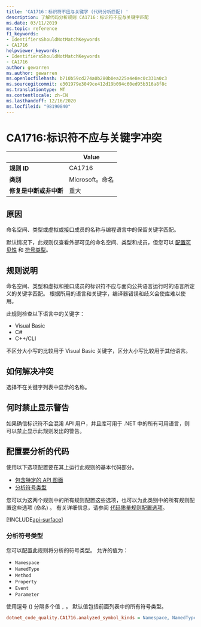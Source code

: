 ```yaml
---
title: 'CA1716：标识符不应与关键字 (代码分析匹配) '
description: 了解代码分析规则 CA1716：标识符不应与关键字匹配
ms.date: 03/11/2019
ms.topic: reference
f1_keywords:
- IdentifiersShouldNotMatchKeywords
- CA1716
helpviewer_keywords:
- IdentifiersShouldNotMatchKeywords
- CA1716
author: gewarren
ms.author: gewarren
ms.openlocfilehash: b710b59cd274a0b280b0ea225a4e8ec0c331a0c3
ms.sourcegitcommit: e301979e3049ce412d19b094c60ed95b316a8f8c
ms.translationtype: MT
ms.contentlocale: zh-CN
ms.lasthandoff: 12/16/2020
ms.locfileid: "98190840"
---
```

# <a name="ca1716-identifiers-should-not-match-keywords"></a>CA1716:标识符不应与关键字冲突

| | Value |
|-|-|
| **规则 ID** |CA1716|
| **类别** |Microsoft。命名|
| **修复是中断或非中断** |重大|

## <a name="cause"></a>原因

命名空间、类型或虚拟或接口成员的名称与编程语言中的保留关键字匹配。

默认情况下，此规则仅查看外部可见的命名空间、类型和成员，但您可以 [配置可见性](#include-specific-api-surfaces) 和 [符号类型](#analyzed-symbol-kinds)。

## <a name="rule-description"></a>规则说明

命名空间、类型和虚拟和接口成员的标识符不应与面向公共语言运行时的语言所定义的关键字匹配。 根据所用的语言和关键字，编译器错误和歧义会使库难以使用。

此规则检查以下语言中的关键字：

- Visual Basic
- C#
- C++/CLI

不区分大小写的比较用于 Visual Basic 关键字，区分大小写比较用于其他语言。

## <a name="how-to-fix-violations"></a>如何解决冲突

选择不在关键字列表中显示的名称。

## <a name="when-to-suppress-warnings"></a>何时禁止显示警告

如果确信标识符不会混淆 API 用户，并且库可用于 .NET 中的所有可用语言，则可以禁止显示此规则发出的警告。

## <a name="configure-code-to-analyze"></a>配置要分析的代码

使用以下选项配置要在其上运行此规则的基本代码部分。

- [包含特定的 API 图面](#include-specific-api-surfaces)
- [分析符号类型](#analyzed-symbol-kinds)

您可以为这两个规则中的所有规则配置这些选项，也可以为此类别中的所有规则配置这些选项 (命名) 。 有关详细信息，请参阅 [代码质量规则配置选项](../code-quality-rule-options.md)。

[!INCLUDE[api-surface](~/includes/code-analysis/api-surface.md)]

### <a name="analyzed-symbol-kinds"></a>分析符号类型

您可以配置此规则将分析的符号类型。 允许的值为：

- `Namespace`
- `NamedType`
- `Method`
- `Property`
- `Event`
- `Parameter`

使用逗号 () 分隔多个值 `,` 。 默认值包括前面列表中的所有符号类型。

```ini
dotnet_code_quality.CA1716.analyzed_symbol_kinds = Namespace, NamedType, Method, Property, Event
```
